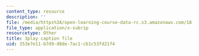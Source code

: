 ```yaml
---
content_type: resource
description: ''
file: /media/https%3A/open-learning-course-data-rc.s3.amazonaws.com/18-03sc-differential-equations-fall-2011/353e7e11b7d9d8de7ac1cb1c53fd21f4_IGk-7EKR35A.srt
file_type: application/x-subrip
resourcetype: Other
title: 3play caption file
uid: 353e7e11-b7d9-d8de-7ac1-cb1c53fd21f4
---
```

